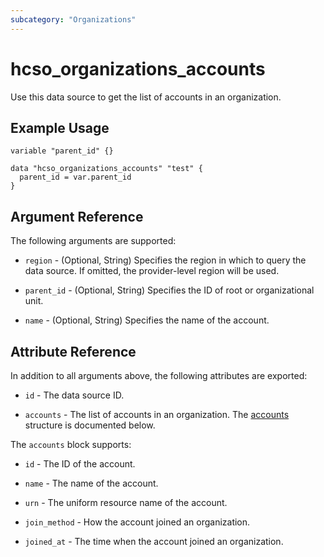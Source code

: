 ```yaml
---
subcategory: "Organizations"
---
```


# hcso_organizations_accounts

Use this data source to get the list of accounts in an organization.

## Example Usage

```hcl
variable "parent_id" {}

data "hcso_organizations_accounts" "test" {
  parent_id = var.parent_id
}
```

## Argument Reference

The following arguments are supported:

* `region` - (Optional, String) Specifies the region in which to query the data source.
  If omitted, the provider-level region will be used.

* `parent_id` - (Optional, String) Specifies the ID of root or organizational unit.

* `name` - (Optional, String) Specifies the name of the account.

## Attribute Reference

In addition to all arguments above, the following attributes are exported:

* `id` - The data source ID.

* `accounts` - The list of accounts in an organization.
  The [accounts](#Organizations_Accounts) structure is documented below.

<a name="Organizations_Accounts"></a>
The `accounts` block supports:

* `id` - The ID of the account.

* `name` - The name of the account.

* `urn` - The uniform resource name of the account.

* `join_method` - How the account joined an organization.

* `joined_at` - The time when the account joined an organization.
